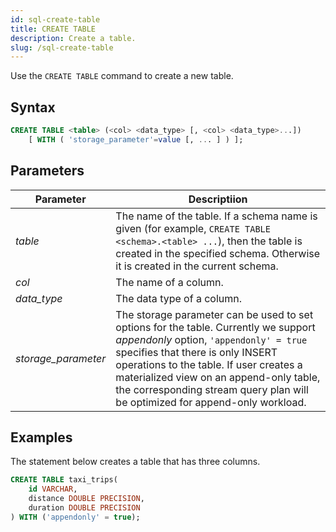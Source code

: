 ```yaml
---
id: sql-create-table
title: CREATE TABLE
description: Create a table.
slug: /sql-create-table
---
```


Use the `CREATE TABLE` command to create a new table.

## Syntax

```sql
CREATE TABLE <table> (<col> <data_type> [, <col> <data_type>...])
    [ WITH ( 'storage_parameter'=value [, ... ] ) ];
```

## Parameters

| Parameter| Descriptiion|
|-----------|-------------|
|*table*    |The name of the table. If a schema name is given (for example, `CREATE TABLE <schema>.<table> ...`), then the table is created in the specified schema. Otherwise it is created in the current schema.|
|*col*      |The name of a column.|
|*data_type*|The data type of a column. |
|*storage_parameter*| The storage parameter can be used to set options for the table. Currently we support *appendonly* option, `'appendonly' = true` specifies that there is only INSERT operations to the table. If user creates a materialized view on an append-only table, the corresponding stream query plan will be optimized for append-only workload. |

## Examples

The statement below creates a table that has three columns.

```sql
CREATE TABLE taxi_trips(
    id VARCHAR,
    distance DOUBLE PRECISION,
    duration DOUBLE PRECISION
) WITH ('appendonly' = true);
```

